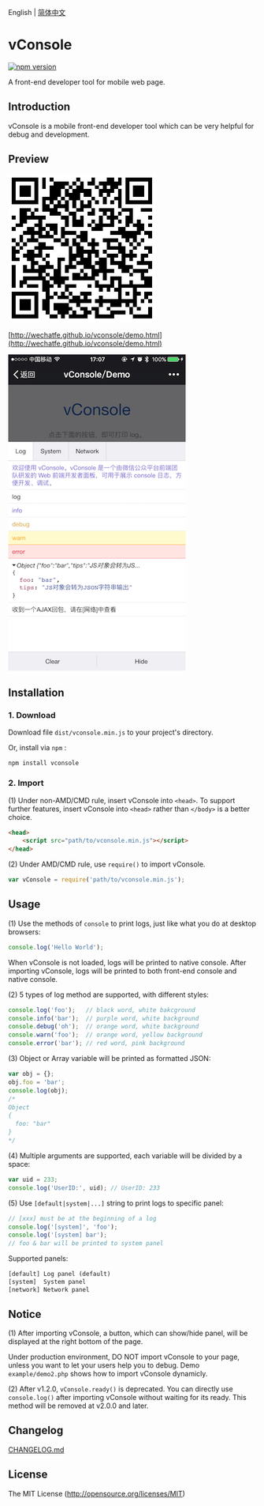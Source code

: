 English | [简体中文](./README_CN.md)

vConsole
==============================
[![npm version](https://badge.fury.io/js/vconsole.svg)](https://badge.fury.io/js/vconsole) 

A front-end developer tool for mobile web page.


## Introduction

vConsole is a mobile front-end developer tool which can be very helpful for debug and development.


## Preview

![](./example/snapshot/qrcode.png)

[http://wechatfe.github.io/vconsole/demo.html](http://wechatfe.github.io/vconsole/demo.html)

![](./example/snapshot/log_panel.png)


## Installation

### 1. Download

Download file `dist/vconsole.min.js` to your project's directory.

Or, install via `npm` :

```
npm install vconsole
```

### 2. Import

(1) Under non-AMD/CMD rule, insert vConsole into `<head>`. To support further features, insert vConsole into `<head>` rather than `</body>` is a better choice.

```html
<head>
	<script src="path/to/vconsole.min.js"></script>
</head>
```

(2) Under AMD/CMD rule, use `require()` to import vConsole.

```javascript
var vConsole = require('path/to/vconsole.min.js');
```


## Usage

(1) Use the methods of `console` to print logs, just like what you do at desktop browsers:

```javascript
console.log('Hello World');
```

When vConsole is not loaded, logs will be printed to native console. After importing vConsole, logs will be printed to both front-end console and native console.


(2) 5 types of log method are supported, with different styles:

```javascript
console.log('foo');   // black word, white bakcground
console.info('bar');  // purple word, white background
console.debug('oh');  // orange word, white background
console.warn('foo');  // orange word, yellow background
console.error('bar'); // red word, pink background
```


(3) Object or Array variable will be printed as formatted JSON:

```javascript
var obj = {};
obj.foo = 'bar';
console.log(obj);
/*
Object
{
  foo: "bar"
}
*/
```


(4) Multiple arguments are supported, each variable will be divided by a space:

```javascript
var uid = 233;
console.log('UserID:', uid); // UserID: 233
```


(5) Use `[default|system|...]` string to print logs to specific panel:

```javascript
// [xxx] must be at the beginning of a log
console.log('[system]', 'foo');
console.log('[system] bar');
// foo & bar will be printed to system panel
```

Supported panels:

```
[default] Log panel (default)
[system]  System panel
[network] Network panel
```


## Notice

(1) After importing vConsole, a button, which can show/hide panel, will be displayed at the right bottom of the page.

Under production environment, DO NOT import vConsole to your page, unless you want to let your users help you to debug. Demo `example/demo2.php` shows how to import vConsole dynamicly.

(2) After v1.2.0, `vConsole.ready()` is deprecated. You can directly use `console.log()` after importing vConsole without waiting for its ready. This method will be removed at v2.0.0 and later.


## Changelog

[CHANGELOG.md](./CHANGELOG.md)


## License

The MIT License (http://opensource.org/licenses/MIT)
